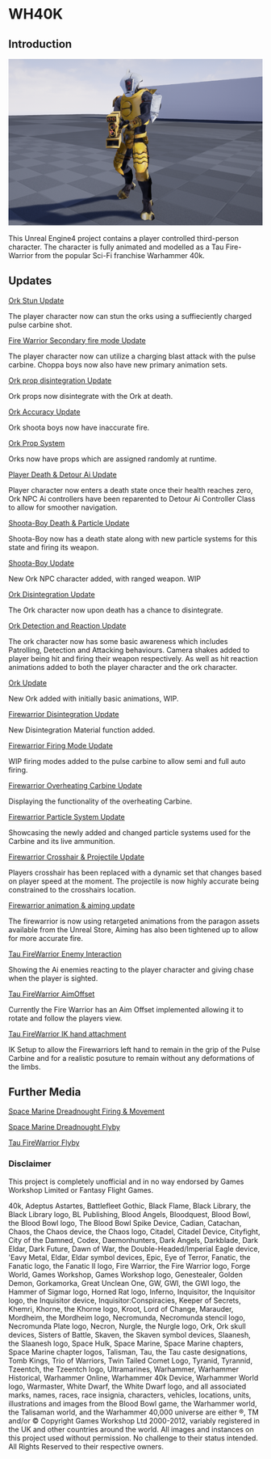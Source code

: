# WH40K

## Introduction

![](media/TauFWPIC1.png)



This Unreal Engine4 project contains a player controlled third-person character. The character is fully animated and modelled as a Tau Fire-Warrior from the popular Sci-Fi franchise Warhammer 40k. 


## Updates

[Ork Stun Update](https://youtu.be/zK2pNgIYmNo)

The player character now can stun the orks using a suffieciently charged pulse carbine shot.

[Fire Warrior Secondary fire mode Update](https://youtu.be/WgpE951Mr_88)

The player character now can utilize a charging blast attack with the pulse carbine. Choppa boys now also have new primary animation sets.

[Ork prop disintegration Update](https://youtu.be/Uui3X5A1oo8)

Ork props now disintegrate with the Ork at death.

[Ork Accuracy Update](https://youtu.be/U4kb10TQ70w)

Ork shoota boys now have inaccurate fire.

[Ork Prop System](https://youtu.be/d5wiyGBt3Vw)

Orks now have props which are assigned randomly at runtime.

[Player Death & Detour Ai Update](https://youtu.be/nNUuQo4sFkM)

Player character now enters a death state once their health reaches zero, Ork NPC Ai controllers have been reparented to Detour Ai Controller Class to allow for smoother navigation.

[Shoota-Boy Death & Particle Update](https://youtu.be/fp0399UB5zU)

Shoota-Boy now has a death state along with new particle systems for this state and firing its weapon.

[Shoota-Boy Update](https://youtu.be/J0ffOyMSYIo)

New Ork NPC character added, with ranged weapon. WIP

[Ork Disintegration Update](https://youtu.be/d9TjetxjR7U)

The Ork character now upon death has a chance to disintegrate.

[Ork Detection and Reaction Update](https://youtu.be/nmrP726CXhM)

The ork character now has some basic awareness which includes Patrolling, Detection and Attacking behaviours. Camera shakes added to player being hit and firing their weapon respectively. As well as hit reaction animations added to both the player character and the ork character.

[Ork Update](https://youtu.be/pqNLTIfLGpw0)

New Ork added with initially basic animations, WIP.

[Firewarrior Disintegration Update](https://youtu.be/3qsPk76Hqt0)

New Disintegration Material function added.

[Firewarrior Firing Mode Update](https://youtu.be/pK0db8ZnNM8)

WIP firing modes added to the pulse carbine to allow semi and full auto firing.

[Firewarrior Overheating Carbine Update](https://youtu.be/fhVUdq7pqh4)

Displaying the functionality of the overheating Carbine.

[Firewarrior Particle System Update](https://www.youtube.com/watch?v=piyJGVVz_1g)

Showcasing the newly added and changed particle systems used for the Carbine and its live ammunition.

[Firewarrior Crosshair & Projectile Update](https://www.youtube.com/watch?v=8rxM2nxBqzQ&feature=youtu.be)

Players crosshair has been replaced with a dynamic set that changes based on player speed at the moment. The projectile is now highly accurate being constrained to  the crosshairs location.

[Firewarrior animation & aiming update](https://www.youtube.com/watch?v=InKMYaX0KO4&feature=youtu.be)

The firewarrior is now using retargeted animations from the paragon assets available from the Unreal Store, Aiming has also been  tightened  up to allow for more accurate fire.

[Tau FireWarrior Enemy Interaction](https://www.youtube.com/watch?v=-QT0zYkL0tU&feature=youtu.be)

Showing the Ai enemies reacting to the player character and giving chase when the player is sighted.

[Tau FireWarrior AimOffset](https://www.youtube.com/watch?v=fo22MS3_BgI)

Currently the Fire Warrior has an Aim Offset implemented allowing it to rotate and follow the players view.

[Tau FireWarrior IK hand attachment](https://www.youtube.com/watch?v=AeFQHfd2CSk)

IK Setup to allow the Firewarriors left hand to remain in the grip of the Pulse Carbine and for a realistic posuture to remain without any deformations of the limbs.

## Further Media
[Space Marine Dreadnought Firing & Movement](https://www.youtube.com/embed/u8Nq3JJJQYM)

[Space Marine Dreadnought Flyby](https://www.youtube.com/embed/XF-2-xlHfeE)

[Tau FireWarrior Flyby](https://www.youtube.com/embed/qvmLaIHDQwk)


### Disclaimer

This project is completely unofficial and in no way endorsed by Games Workshop Limited or Fantasy Flight Games.

40k, Adeptus Astartes, Battlefleet Gothic, Black Flame, Black Library, the Black Library logo, BL Publishing, Blood Angels, Bloodquest, Blood Bowl, the Blood Bowl logo, The Blood Bowl Spike Device, Cadian, Catachan, Chaos, the Chaos device, the Chaos logo, Citadel, Citadel Device, Cityfight, City of the Damned, Codex, Daemonhunters, Dark Angels, Darkblade, Dark Eldar, Dark Future, Dawn of War, the Double-Headed/Imperial Eagle device, 'Eavy Metal, Eldar, Eldar symbol devices, Epic, Eye of Terror, Fanatic, the Fanatic logo, the Fanatic II logo, Fire Warrior, the Fire Warrior logo, Forge World, Games Workshop, Games Workshop logo, Genestealer, Golden Demon, Gorkamorka, Great Unclean One, GW, GWI, the GWI logo, the Hammer of Sigmar logo, Horned Rat logo, Inferno, Inquisitor, the Inquisitor logo, the Inquisitor device, Inquisitor:Conspiracies, Keeper of Secrets, Khemri, Khorne, the Khorne logo, Kroot, Lord of Change, Marauder, Mordheim, the Mordheim logo, Necromunda, Necromunda stencil logo, Necromunda Plate logo, Necron, Nurgle, the Nurgle logo, Ork, Ork skull devices, Sisters of Battle, Skaven, the Skaven symbol devices, Slaanesh, the Slaanesh logo, Space Hulk, Space Marine, Space Marine chapters, Space Marine chapter logos, Talisman, Tau, the Tau caste designations, Tomb Kings, Trio of Warriors, Twin Tailed Comet Logo, Tyranid, Tyrannid, Tzeentch, the Tzeentch logo, Ultramarines, Warhammer, Warhammer Historical, Warhammer Online, Warhammer 40k Device, Warhammer World logo, Warmaster, White Dwarf, the White Dwarf logo, and all associated marks, names, races, race insignia, characters, vehicles, locations, units, illustrations and images from the Blood Bowl game, the Warhammer world, the Talisaman world, and the Warhammer 40,000 universe are either ®, TM and/or © Copyright Games Workshop Ltd 2000-2012, variably registered in the UK and other countries around the world. All images and instances on this project used without permission. No challenge to their status intended. All Rights Reserved to their respective owners.




